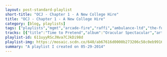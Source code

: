 ```yaml
---
layout: post-standard-playlist
short-title: "OCJ - Chapter 1 - A New College Hire"
title: "OCJ - Chapter 1 - A New College Hire"
category: [blog, playlists]
tags: ["playlists","mgmt","arcade-fire","raffi","ambulance-ltd","the-futureheads","rancid","belle-and-sebastian","the-get-up-kids","franz-ferdinand","horace-silver","the-yardbirds","ben-kweller","flogging-molly","hank-williams","the-get-up-kids","paco-de-lucía,-ricardo-modrego","best-coast"]
tracks: [{"title":"Time to Pretend","album":"Oracular Spectacular","artists":"MGMT"},{"title":"Keep the Car Running","album":"Neon Bible","artists":"Arcade Fire"},{"title":"Baby Beluga","album":"Baby Beluga","artists":"Raffi"},{"title":"Yoga Means Union","album":"LP","artists":"Ambulance LTD"},{"title":"First Day","album":"The Futureheads (new version)","artists":"The Futureheads"},{"title":"David Courtney","album":"Indestructible","artists":"Rancid"},{"title":"Your Cover's Blown (Miaoux Miaoux Remix)","album":"The Third Eye Centre","artists":"Belle and Sebastian"},{"title":"Stay Gone","album":"On A Wire","artists":"The Get Up Kids"},{"title":"Right Action","album":"Right Thoughts, Right Words, Right Action (Deluxe Edition)","artists":"Franz Ferdinand"},{"title":"Nothing But The Soul","album":"Bottle Rocket Short Film Soundtrack","artists":"Horace Silver"},{"title":"For Your Love","album":"The Best Of The Yardbirds","artists":"The Yardbirds"},{"title":"Things I Like To Do","album":"Changing Horses","artists":"Ben Kweller"},{"title":"Rebels Of The Sacred Heart","album":"Drunken Lullabies","artists":"Flogging Molly"},{"title":"Cold, Cold Heart","album":"The Complete Hank Williams","artists":"Hank Williams"},{"title":"Wouldn't Believe It","album":"Guilt Show","artists":"The Get Up Kids"},{"title":"La Nina De Puerta Oscura","album":"The Life Aquatic","artists":"Paco de Lucía, Ricardo Modrego"},{"title":"Let's Go Home","album":"The Only Place (Deluxe Edition)","artists":"Best Coast"}]
playlist-id: 611uyyRScJNva7CJkDi98d
playlist-img: https://mosaic.scdn.co/640/ab67616d0000b273206c58c0eb9916d4eb32c1feab67616d0000b273482238a4b17cefe095c919fcab67616d0000b2738b32b139981e79f2ebe005ebab67616d0000b2739e0e42aa866e5fa167b19608
summary: "A playlist I created on 05-29-2014"
---
```

